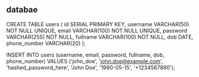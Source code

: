 ## databae

CREATE TABLE users (
    id SERIAL PRIMARY KEY,
    username VARCHAR(50) NOT NULL UNIQUE,
    email VARCHAR(100) NOT NULL UNIQUE,
    password VARCHAR(255) NOT NULL,
    fullname VARCHAR(100) NOT NULL,
    dob DATE,
    phone_number VARCHAR(20)
);

INSERT INTO users (username, email, password, fullname, dob, phone_number)
VALUES ('john_doe', 'john.doe@example.com', 'hashed_password_here', 'John Doe', '1990-05-15', '+1234567890');
